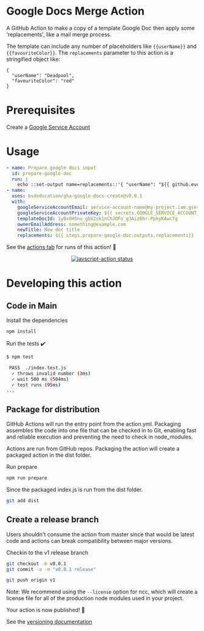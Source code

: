 # Google Docs Merge Action

A GitHub Action to make a copy of a template Google Doc then apply some 'replacements', like a mail merge process. 

The template can include any number of placeholders like `{{userName}}` and `{{favouriteColor}}`. The `replacements` parameter to this action is a stringified object like:
```
{
  "userName": "Deadpool",
  "favouriteColor": "red"
}
```

# Prerequisites
Create a [Google Service Account](https://cloud.google.com/iam/docs/creating-managing-service-accounts)

# Usage

```yaml
- name: Prepare google docs input
  id: prepare-google-dec
  run: |
    echo ::set-output name=replacements::'{ "userName": "${{ github.event.inputs.userName }}", "favouriteColor": "red" }'
- name: 
  uses: bsdeducation/gha-google-docs-create@v0.0.1
  with:
    googleServiceAccountEmail: service-account-name@my-project.iam.gserviceaccount.com
    googleServiceAccountPrivateKey: ${{ secrets.GOOGLE_SERVICE_ACCOUNT_PRIVATE_KEY }}
    templateDocId: 1yBx6HSnu_gbV2sk1nChJOFo_g3AizBhr-PpkyKAwcTg
    ownerEmailAddress: something@example.com
    newTitle: New doc title
    replacements: ${{ steps.prepare-google-doc.outputs.replacements}}
```

See the [actions tab](https://github.com/actions/javascript-action/actions) for runs of this action! :rocket:

<p align="center">
  <a href="https://github.com/bsdeducation/gha-google-docs-create/actions"><img alt="javscript-action status" src="https://github.com/bsdeducation/gha-google-docs-create/workflows/units-test/badge.svg"></a>
</p>


# Developing this action
## Code in Main

Install the dependencies

```bash
npm install
```

Run the tests :heavy_check_mark:

```bash
$ npm test

 PASS  ./index.test.js
  ✓ throws invalid number (3ms)
  ✓ wait 500 ms (504ms)
  ✓ test runs (95ms)
...
```

## Package for distribution

GitHub Actions will run the entry point from the action.yml. Packaging assembles the code into one file that can be checked in to Git, enabling fast and reliable execution and preventing the need to check in node_modules.

Actions are run from GitHub repos.  Packaging the action will create a packaged action in the dist folder.

Run prepare

```bash
npm run prepare
```

Since the packaged index.js is run from the dist folder.

```bash
git add dist
```

## Create a release branch

Users shouldn't consume the action from master since that would be latest code and actions can break compatibility between major versions.

Checkin to the v1 release branch

```bash
git checkout -b v0.0.1
git commit -a -m "v0.0.1 release"
```

```bash
git push origin v1
```

Note: We recommend using the `--license` option for ncc, which will create a license file for all of the production node modules used in your project.

Your action is now published! :rocket:

See the [versioning documentation](https://github.com/actions/toolkit/blob/master/docs/action-versioning.md)


